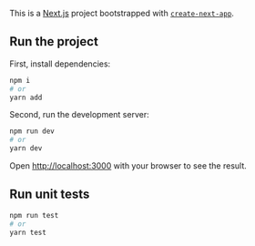 This is a [Next.js](https://nextjs.org/) project bootstrapped with [`create-next-app`](https://github.com/vercel/next.js/tree/canary/packages/create-next-app).

## Run the project

First, install dependencies:

```bash
npm i
# or
yarn add
```

Second, run the development server:

```bash
npm run dev
# or
yarn dev
```


Open [http://localhost:3000](http://localhost:3000) with your browser to see the result.

## Run unit tests

```bash
npm run test
# or
yarn test
```


